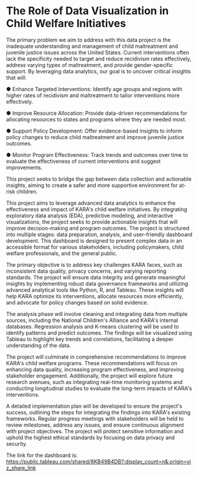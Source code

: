 # The Role of Data Visualization in Child Welfare Initiatives


The primary problem we aim to address with this data project is the inadequate understanding
and management of child maltreatment and juvenile justice issues across the United States.
Current interventions often lack the specificity needed to target and reduce recidivism rates
effectively, address varying types of maltreatment, and provide gender-specific support. By
leveraging data analytics, our goal is to uncover critical insights that will:

● Enhance Targeted Interventions: Identify age groups and regions with higher rates of
recidivism and maltreatment to tailor interventions more effectively.

● Improve Resource Allocation: Provide data-driven recommendations for allocating
resources to states and programs where they are needed most.

● Support Policy Development: Offer evidence-based insights to inform policy changes
to reduce child maltreatment and improve juvenile justice outcomes.

● Monitor Program Effectiveness: Track trends and outcomes over time to evaluate the
effectiveness of current interventions and suggest improvements.

This project seeks to bridge the gap between data collection and actionable insights, aiming
to create a safer and more supportive environment for at-risk children.



This project aims to leverage advanced data analytics to enhance the effectiveness and impact
of KARA's child welfare initiatives. By integrating exploratory data analysis (EDA),
predictive modeling, and interactive visualizations, the project seeks to provide actionable
insights that will improve decision-making and program outcomes. The project is structured
into multiple stages: data preparation, analysis, and user-friendly dashboard development.
This dashboard is designed to present complex data in an accessible format for various
stakeholders, including policymakers, child welfare professionals, and the general public.

The primary objective is to address key challenges KARA faces, such as inconsistent data
quality, privacy concerns, and varying reporting standards. The project will ensure data
integrity and generate meaningful insights by implementing robust data governance
frameworks and utilizing advanced analytical tools like Python, R, and Tableau. These
insights will help KARA optimize its interventions, allocate resources more efficiently, and
advocate for policy changes based on solid evidence.

The analysis phase will involve cleaning and integrating data from multiple sources,
including the National Children's Alliance and KARA's internal databases. Regression
analysis and K-means clustering will be used to identify patterns and predict outcomes. The
findings will be visualized using Tableau to highlight key trends and correlations, facilitating
a deeper understanding of the data.

The project will culminate in comprehensive recommendations to improve KARA's child
welfare programs. These recommendations will focus on enhancing data quality, increasing
program effectiveness, and improving stakeholder engagement. Additionally, the project will
explore future research avenues, such as integrating real-time monitoring systems and
conducting longitudinal studies to evaluate the long-term impacts of KARA's interventions.


A detailed implementation plan will be developed to ensure the project's success, outlining
the steps for integrating the findings into KARA's existing frameworks. Regular progress
meetings with stakeholders will be held to review milestones, address any issues, and ensure
continuous alignment with project objectives. The project will protect sensitive information
and uphold the highest ethical standards by focusing on data privacy and security.

The link for the dashboard is:
https://public.tableau.com/shared/8KB49B4DB?:display_count=n&:origin=viz_share_link

